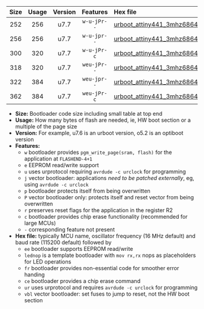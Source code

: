 |Size|Usage|Version|Features|Hex file|
|:-:|:-:|:-:|:-:|:--|
|252|256|u7.7|`w-u-jPr--`|[urboot_attiny441_3mhz6864_9600bps_lednop_ur_vbl.hex](https://raw.githubusercontent.com/stefanrueger/urboot.hex/main/mcus/attiny441/fcpu_3mhz6864/9600_bps/urboot_attiny441_3mhz6864_9600bps_lednop_ur_vbl.hex)|
|256|256|u7.7|`w-u-jpr--`|[urboot_attiny441_3mhz6864_9600bps_lednop_fr_ur_vbl.hex](https://raw.githubusercontent.com/stefanrueger/urboot.hex/main/mcus/attiny441/fcpu_3mhz6864/9600_bps/urboot_attiny441_3mhz6864_9600bps_lednop_fr_ur_vbl.hex)|
|300|320|u7.7|`w-u-jPr-c`|[urboot_attiny441_3mhz6864_9600bps_lednop_fr_ce_ur_vbl.hex](https://raw.githubusercontent.com/stefanrueger/urboot.hex/main/mcus/attiny441/fcpu_3mhz6864/9600_bps/urboot_attiny441_3mhz6864_9600bps_lednop_fr_ce_ur_vbl.hex)|
|318|320|u7.7|`weu-jPr--`|[urboot_attiny441_3mhz6864_9600bps_ee_lednop_ur_vbl.hex](https://raw.githubusercontent.com/stefanrueger/urboot.hex/main/mcus/attiny441/fcpu_3mhz6864/9600_bps/urboot_attiny441_3mhz6864_9600bps_ee_lednop_ur_vbl.hex)|
|322|384|u7.7|`weu-jpr--`|[urboot_attiny441_3mhz6864_9600bps_ee_lednop_fr_ur_vbl.hex](https://raw.githubusercontent.com/stefanrueger/urboot.hex/main/mcus/attiny441/fcpu_3mhz6864/9600_bps/urboot_attiny441_3mhz6864_9600bps_ee_lednop_fr_ur_vbl.hex)|
|362|384|u7.7|`weu-jPr-c`|[urboot_attiny441_3mhz6864_9600bps_ee_lednop_fr_ce_ur_vbl.hex](https://raw.githubusercontent.com/stefanrueger/urboot.hex/main/mcus/attiny441/fcpu_3mhz6864/9600_bps/urboot_attiny441_3mhz6864_9600bps_ee_lednop_fr_ce_ur_vbl.hex)|

- **Size:** Bootloader code size including small table at top end
- **Usage:** How many bytes of flash are needed, ie, HW boot section or a multiple of the page size
- **Version:** For example, u7.6 is an urboot version, o5.2 is an optiboot version
- **Features:**
  + `w` bootloader provides `pgm_write_page(sram, flash)` for the application at `FLASHEND-4+1`
  + `e` EEPROM read/write support
  + `u` uses urprotocol requiring `avrdude -c urclock` for programming
  + `j` vector bootloader: applications *need to be patched externally*, eg, using `avrdude -c urclock`
  + `p` bootloader protects itself from being overwritten
  + `P` vector bootloader only: protects itself and reset vector from being overwritten
  + `r` preserves reset flags for the application in the register R2
  + `c` bootloader provides chip erase functionality (recommended for large MCUs)
  + `-` corresponding feature not present
- **Hex file:** typically MCU name, oscillator frequency (16 MHz default) and baud rate (115200 default) followed by
  + `ee` bootloader supports EEPROM read/write
  + `lednop` is a template bootloader with `mov rx,rx` nops as placeholders for LED operations
  + `fr` bootloader provides non-essential code for smoother error handing
  + `ce` bootloader provides a chip erase command
  + `ur` uses urprotocol and requires `avrdude -c urclock` for programming
  + `vbl` vector bootloader: set fuses to jump to reset, not the HW boot section
